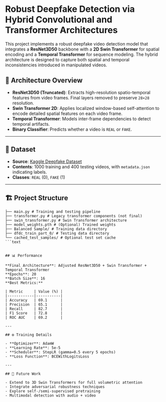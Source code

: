 # Robust Deepfake Detection via Hybrid Convolutional and Transformer Architectures

This project implements a robust deepfake video detection model that integrates a **ResNet3D50** backbone with a **2D Swin Transformer** for spatial encoding and a **Temporal Transformer** for sequence modeling. The hybrid architecture is designed to capture both spatial and temporal inconsistencies introduced in manipulated videos.

## 🧠 Architecture Overview

- **ResNet3D50 (Truncated)**: Extracts high-resolution spatio-temporal features from video frames. Final layers removed to preserve `28×28` resolution.
- **Swin Transformer 2D**: Applies localized window-based self-attention to encode detailed spatial features on each video frame.
- **Temporal Transformer**: Models inter-frame dependencies to detect temporal artifacts.
- **Binary Classifier**: Predicts whether a video is `REAL` or `FAKE`.

---

## 📁 Dataset

- **Source**: [Kaggle Deepfake Dataset](https://www.kaggle.com/c/deepfake-detection-challenge/data)
- **Contents**: 1000 training and 400 testing videos, with `metadata.json` indicating labels.
- **Classes**: `REAL` (0), `FAKE` (1)

---

## 🏗️ Project Structure

```text
├── main.py # Training and testing pipeline
├── transformer.py # Legacy transformer components (not final)
├── swin_transformer.py # Swin Transformer architecture
├── model_weights.pth # (Optional) Trained weights
├── Balanced Sample/ # Training data directory
├── dfdc_train_part_0/ # Testing data directory
└── cached_test_samples/ # Optional test set cache
```text


## 📊 Performance

**Final Architecture**: Adjusted ResNet3D50 + Swin Transformer + Temporal Transformer  
**Epochs**: 20  
**Batch Size**: 16  
**Best Metrics:**

| Metric     | Value (%) |
|------------|-----------|
| Accuracy   | 69.1      |
| Precision  | 65.1      |
| Recall     | 82.7      |
| F1 Score   | 72.8      |
| ROC AUC    | 69.2      |

---

## ⚙️ Training Details

- **Optimizer**: AdamW  
- **Learning Rate**: 5e-5  
- **Scheduler**: StepLR (gamma=0.5 every 5 epochs)  
- **Loss Function**: BCEWithLogitsLoss

---

## 📌 Future Work

- Extend to 3D Swin Transformers for full volumetric attention  
- Integrate adversarial robustness techniques  
- Explore self-/semi-supervised pretraining  
- Multimodal detection with audio + video



